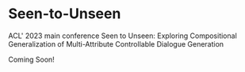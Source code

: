 # Seen-to-Unseen
ACL' 2023 main conference
Seen to Unseen: Exploring Compositional Generalization of Multi-Attribute Controllable Dialogue Generation

Coming Soon!
